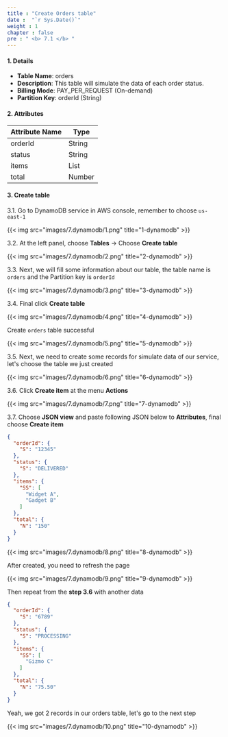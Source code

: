 ```yaml
---
title : "Create Orders table"
date :  "`r Sys.Date()`" 
weight : 1
chapter : false
pre : " <b> 7.1 </b> "
---
```


#### 1. Details

- **Table Name**: orders
- **Description**: This table will simulate the data of each order status.
- **Billing Mode**: PAY_PER_REQUEST (On-demand)
- **Partition Key**: orderId (String)

#### 2. Attributes

| Attribute Name | Type   |
| -------------- | ------ |
| orderId        | String |
| status         | String |
| items          | List   |
| total          | Number |

#### 3. Create table

3.1. Go to DynamoDB service in AWS console, remember to choose `us-east-1`

{{< img src="images/7.dynamodb/1.png" title="1-dynamodb" >}}

3.2. At the left panel, choose **Tables** -> Choose **Create table**

{{< img src="images/7.dynamodb/2.png" title="2-dynamodb" >}}

3.3. Next, we will fill some information about our table, the table name is `orders` and the Partition key is `orderId`

{{< img src="images/7.dynamodb/3.png" title="3-dynamodb" >}}

3.4. Final click **Create table**

{{< img src="images/7.dynamodb/4.png" title="4-dynamodb" >}}

Create `orders` table successful

{{< img src="images/7.dynamodb/5.png" title="5-dynamodb" >}}

3.5. Next, we need to create some records for simulate data of our service, let's choose the table we just created

{{< img src="images/7.dynamodb/6.png" title="6-dynamodb" >}}

3.6. Click **Create item** at the menu **Actions**

{{< img src="images/7.dynamodb/7.png" title="7-dynamodb" >}}

3.7. Choose **JSON view** and paste following JSON below to **Attributes**, final choose **Create item**

```json
{
  "orderId": {
    "S": "12345"
  },
  "status": {
    "S": "DELIVERED"
  },
  "items": {
    "SS": [
      "Widget A",
      "Gadget B"
    ]
  },
  "total": {
    "N": "150"
  }
}
```

{{< img src="images/7.dynamodb/8.png" title="8-dynamodb" >}}

After created, you need to refresh the page

{{< img src="images/7.dynamodb/9.png" title="9-dynamodb" >}}

Then repeat from the **step 3.6** with another data

```json
{
  "orderId": {
    "S": "6789"
  },
  "status": {
    "S": "PROCESSING"
  },
  "items": {
    "SS": [
      "Gizmo C"
    ]
  },
  "total": {
    "N": "75.50"
  }
}
```

Yeah, we got 2 records in our orders table, let's go to the next step

{{< img src="images/7.dynamodb/10.png" title="10-dynamodb" >}}
